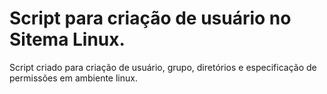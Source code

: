 # Script para criação de usuário no Sitema Linux.
Script criado para criação de usuário, grupo, diretórios e especificação de permissões em ambiente linux.
